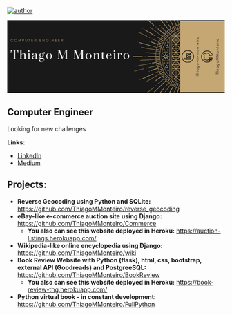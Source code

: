 [![author](https://img.shields.io/badge/Author-thiagommonteiro-blue)](https://www.linkedin.com/in/thiago-m-monteiro/) 

![banner pessoal](https://github.com/ThiagoMMonteiro/Portfolio/blob/master/Thiago%20M%20Monteiro%20banner%202.png)


## Computer Engineer
Looking for new challenges

**Links:**
* [LinkedIn](https://www.linkedin.com/in/thiago-m-monteiro/)
* [Medium](https://medium.com/@thiago.monteiro2608)

## Projects:

* **Reverse Geocoding using Python and SQLite:** https://github.com/ThiagoMMonteiro/reverse_geocoding
* **eBay-like e-commerce auction site using Django:** https://github.com/ThiagoMMonteiro/Commerce
  * **You also can see this website deployed in Heroku:** https://auction-listings.herokuapp.com/
* **Wikipedia-like online encyclopedia using Django:** https://github.com/ThiagoMMonteiro/wiki
* **Book Review Website with Python (flask), html, css, bootstrap, external API (Goodreads) and PostgreeSQL:** https://github.com/ThiagoMMonteiro/BookReview
  * **You also can see this website deployed in Heroku:** https://book-review-thg.herokuapp.com/
* **Python virtual book - in constant development:** https://github.com/ThiagoMMonteiro/FullPython

